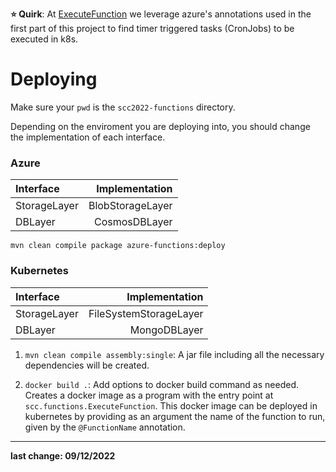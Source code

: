 **:star: Quirk**: At [ExecuteFunction](https://github.com/JonhyOliveira/AzureAuctionSystem/blob/e1da200a82c86b8ad95111ebdfd526e49ac687d3/scc2022-functions/src/scc/functions/ExecuteFunction.java) we leverage azure's annotations used in the first part of this project to find timer triggered tasks (CronJobs) 
to be executed in k8s.

# Deploying 

Make sure your `pwd` is the `scc2022-functions` directory.

Depending on the enviroment you are deploying into, you should change the implementation of each interface.

### Azure

| Interface    |   Implementation |
|:-------------|-----------------:|
| StorageLayer | BlobStorageLayer |
| DBLayer      |    CosmosDBLayer |

`mvn clean compile package azure-functions:deploy`

### Kubernetes

| Interface    |         Implementation |
|:-------------|-----------------------:|
| StorageLayer | FileSystemStorageLayer |
| DBLayer      |           MongoDBLayer |

1. `mvn clean compile assembly:single`:
A jar file including all the necessary dependencies will be created.

2. `docker build .`:
Add options to docker build command as needed.
Creates a docker image as a program with the entry point at `scc.functions.ExecuteFunction`.
This docker image can be deployed in kubernetes by providing as an argument the name of the function to run, 
given by the `@FunctionName` annotation.

---   
**last change: 09/12/2022**
